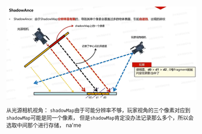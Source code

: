 ![输入图片说明](/imgs/2025-02-25/bt5KiPgBKRaSixIZ.png)

从光源相机视角：
`shadowMap`由于可能分辨率不够，玩家视角的三个像素对应到`shadowMap`可能是同一个像素，
但是`shadowMap`肯定没办法记录那么多个，所以会选取中间那个进行存储，
na'me
<!--stackedit_data:
eyJoaXN0b3J5IjpbMTQ4ODM0OTQ1NCwtMjA4ODc0NjYxMl19
-->